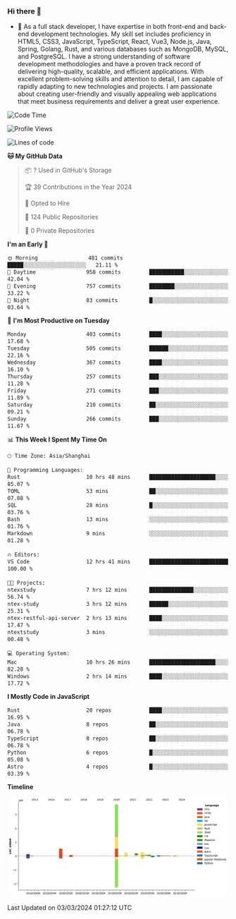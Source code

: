 ### Hi there 👋

- 🌱 As a full stack developer, I have expertise in both front-end and back-end development technologies. My skill set includes proficiency in HTML5, CSS3, JavaScript, TypeScript, React, Vue3, Node.js, Java, Spring, Golang, Rust, and various databases such as MongoDB, MySQL, and PostgreSQL. I have a strong understanding of software development methodologies and have a proven track record of delivering high-quality, scalable, and efficient applications. With excellent problem-solving skills and attention to detail, I am capable of rapidly adapting to new technologies and projects. I am passionate about creating user-friendly and visually appealing web applications that meet business requirements and deliver a great user experience.

<!--START_SECTION:waka-->
![Code Time](http://img.shields.io/badge/Code%20Time-1%2C193%20hrs%2051%20mins-blue)

![Profile Views](http://img.shields.io/badge/Profile%20Views-0-blue)

![Lines of code](https://img.shields.io/badge/From%20Hello%20World%20I%27ve%20Written-5.6%20million%20lines%20of%20code-blue)

**🐱 My GitHub Data** 

> 📦 ? Used in GitHub's Storage 
 > 
> 🏆 39 Contributions in the Year 2024
 > 
> 💼 Opted to Hire
 > 
> 📜 124 Public Repositories 
 > 
> 🔑 0 Private Repositories 
 > 
**I'm an Early 🐤** 

```text
🌞 Morning                481 commits         █████░░░░░░░░░░░░░░░░░░░░   21.11 % 
🌆 Daytime                958 commits         ███████████░░░░░░░░░░░░░░   42.04 % 
🌃 Evening                757 commits         ████████░░░░░░░░░░░░░░░░░   33.22 % 
🌙 Night                  83 commits          █░░░░░░░░░░░░░░░░░░░░░░░░   03.64 % 
```
📅 **I'm Most Productive on Tuesday** 

```text
Monday                   403 commits         ████░░░░░░░░░░░░░░░░░░░░░   17.68 % 
Tuesday                  505 commits         ██████░░░░░░░░░░░░░░░░░░░   22.16 % 
Wednesday                367 commits         ████░░░░░░░░░░░░░░░░░░░░░   16.10 % 
Thursday                 257 commits         ███░░░░░░░░░░░░░░░░░░░░░░   11.28 % 
Friday                   271 commits         ███░░░░░░░░░░░░░░░░░░░░░░   11.89 % 
Saturday                 210 commits         ██░░░░░░░░░░░░░░░░░░░░░░░   09.21 % 
Sunday                   266 commits         ███░░░░░░░░░░░░░░░░░░░░░░   11.67 % 
```


📊 **This Week I Spent My Time On** 

```text
🕑︎ Time Zone: Asia/Shanghai

💬 Programming Languages: 
Rust                     10 hrs 48 mins      █████████████████████░░░░   85.07 % 
TOML                     53 mins             ██░░░░░░░░░░░░░░░░░░░░░░░   07.08 % 
SQL                      28 mins             █░░░░░░░░░░░░░░░░░░░░░░░░   03.76 % 
Bash                     13 mins             ░░░░░░░░░░░░░░░░░░░░░░░░░   01.76 % 
Markdown                 9 mins              ░░░░░░░░░░░░░░░░░░░░░░░░░   01.28 % 

🔥 Editors: 
VS Code                  12 hrs 41 mins      █████████████████████████   100.00 % 

🐱‍💻 Projects: 
ntexstudy                7 hrs 12 mins       ██████████████░░░░░░░░░░░   56.74 % 
ntex-study               3 hrs 12 mins       ██████░░░░░░░░░░░░░░░░░░░   25.31 % 
ntex-restful-api-server  2 hrs 13 mins       ████░░░░░░░░░░░░░░░░░░░░░   17.47 % 
ntextstudy               3 mins              ░░░░░░░░░░░░░░░░░░░░░░░░░   00.48 % 

💻 Operating System: 
Mac                      10 hrs 26 mins      █████████████████████░░░░   82.28 % 
Windows                  2 hrs 14 mins       ████░░░░░░░░░░░░░░░░░░░░░   17.72 % 
```

**I Mostly Code in JavaScript** 

```text
Rust                     20 repos            ████░░░░░░░░░░░░░░░░░░░░░   16.95 % 
Java                     8 repos             ██░░░░░░░░░░░░░░░░░░░░░░░   06.78 % 
TypeScript               8 repos             ██░░░░░░░░░░░░░░░░░░░░░░░   06.78 % 
Python                   6 repos             █░░░░░░░░░░░░░░░░░░░░░░░░   05.08 % 
Astro                    4 repos             █░░░░░░░░░░░░░░░░░░░░░░░░   03.39 % 
```



**Timeline**

![Lines of Code chart](https://raw.githubusercontent.com/elton/elton/main/assets/bar_graph.png)


 Last Updated on 03/03/2024 01:27:12 UTC
<!--END_SECTION:waka-->

<!--
**elton/elton** is a ✨ _special_ ✨ repository because its `README.md` (this file) appears on your GitHub profile.

Here are some ideas to get you started:

- 🔭 I’m currently working on ...
- 🌱 I’m currently learning ...
- 👯 I’m looking to collaborate on ...
- 🤔 I’m looking for help with ...
- 💬 Ask me about ...
- 📫 How to reach me: ...
- 😄 Pronouns: ...
- ⚡ Fun fact: ...
-->
